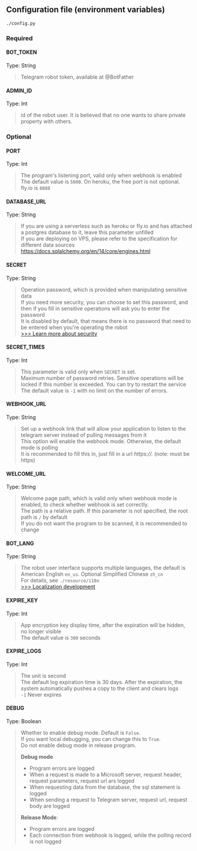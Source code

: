 ## Configuration file (environment variables)
```
./config.py
```
### Required
#### BOT_TOKEN
Type: String
> Telegram robot token, available at @BotFather
#### ADMIN_ID
Type: Int
> id of the robot user. It is believed that no one wants to share private property with others.
### Optional
#### PORT
Type: Int
> The program's listening port, valid only when webhook is enabled  
> The default value is `5000`. On heroku, the free port is not optional. fly.io is `8080`
#### DATABASE_URL
Type: String
> If you are using a serverless such as heroku or fly.io and has attached a postgres database to it, leave this parameter unfilled  
> If you are deploying on VPS, please refer to the specification for different data sources  
> https://docs.sqlalchemy.org/en/14/core/engines.html  
#### SECRET
Type: String
> Operation password, which is provided when manipulating sensitive data  
> If you need more security, you can choose to set this password, and then if you fill in sensitive operations will ask you to enter the password  
> It is disabled by default, that means there is no password that need to be entered when you're operating the robot   
> [>>> Learn more about security](security.md)
#### SECRET_TIMES
Type: Int
> This parameter is valid only when `SECRET` is set.  
> Maximum number of password retries. Sensitive operations will be locked if this number is exceeded. You can try to restart the service  
> The default value is `-1` with no limit on the number of errors.  
#### WEBHOOK_URL
Type: String
> Set up a webhook link that will allow your application to listen to the telegram server instead of pulling messages from it  
> This option will enable the webhook mode. Otherwise, the default mode is polling   
> It is recommended to fill this in, just fill in a url *https://.* (note: must be https)  
#### WELCOME_URL
Type: String
> Welcome page path, which is valid only when webhook mode is enabled, to check whether webhook is set correctly.  
> The path is a relative path. If this parameter is not specified, the root path is `/` by default  
> If you do not want the program to be scanned, it is recommended to change  
#### BOT_LANG
Type: String
> The robot user interface supports multiple languages, the default is American English `en_us`. Optional Simplified Chinese `zh_cn`  
> For details, see `./resource/i18n`  
[>>> Localization development](dev.md)
#### EXPIRE_KEY
Type: Int
> App encryption key display time, after the expiration will be hidden, no longer visible  
> The default value is `300` seconds
#### EXPIRE_LOGS
Type: Int
> The unit is second  
> The default log expiration time is 30 days. After the expiration, the system automatically pushes a copy to the client and clears logs  
> `-1` Never expires
#### DEBUG
Type: Boolean
> Whether to enable debug mode. Default is `False`.  
> If you want local debugging, you can change this to `True`.  
> Do not enable debug mode in release program.   
>
> **Debug mode**  
> - Program errors are logged  
> - When a request is made to a Microsoft server, request header, request parameters, request url ars logged  
> - When requesting data from the database, the sql statement is logged  
> - When sending a request to Telegram server, request url, request body are logged  
> 
> **Release Mode**:  
> - Program errors are logged  
> - Each connection from webhook is logged, while the polling record is not logged  
> 